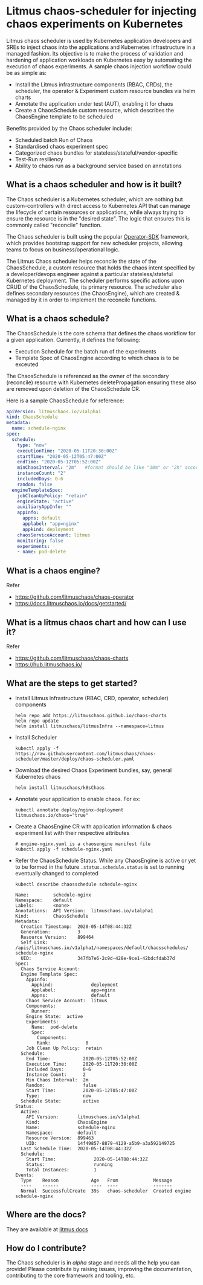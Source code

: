 
# Litmus chaos-scheduler for injecting chaos experiments on Kubernetes
  
Litmus chaos scheduler is used by Kubernetes application developers and SREs to inject chaos into the applications 
and Kubernetes infrastructure in a managed fashion. Its objective is to make the process of validation and 
hardening of application workloads on Kubernetes easy by automating the execution of chaos experiments. A sample chaos 
injection workflow could be as simple as:

- Install the Litmus infrastructure components (RBAC, CRDs), the scheduler, the operator & Experiment custom resource bundles via helm charts
- Annotate the application under test (AUT), enabling it for chaos
- Create a ChaosSchedule custom resource, which describes the ChaosEngine template to be scheduled 

Benefits provided by the Chaos scheduler include: 

- Scheduled batch Run of Chaos
- Standardised chaos experiment spec 
- Categorized chaos bundles for stateless/stateful/vendor-specific
- Test-Run resiliency 
- Ability to chaos run as a background service based on annotations

## What is a chaos scheduler and how is it built?

The Chaos scheduler is a Kubernetes scheduler, which are nothing but custom-controllers with direct access to Kubernetes API
that can manage the lifecycle of certain resources or applications, while always trying to ensure the resource is in the "desired
state". The logic that ensures this is commonly called "reconcile" function.

The Chaos scheduler is built using the popular [Operator-SDK](https://github.com/operator-framework/operator-sdk/) framework, 
which provides bootstrap support for new scheduler projects, allowing teams to focus on business/operational logic. 

The Litmus Chaos scheduler helps reconcile the state of the ChaosSchedule, a custom resource that holds the chaos intent 
specified by a developer/devops engineer against a particular stateless/stateful Kubernetes deployment. The scheduler performs
specific actions upon CRUD of the ChaosSchedule, its primary resource. The scheduler also defines secondary resources (the 
ChaosEngine), which are created & managed by it in order to implement the reconcile functions. 

## What is a chaos schedule?

The ChaosSchedule is the core schema that defines the chaos workflow for a given application. Currently, it defines the following:

- Execution Schedule for the batch run of the experiments
- Template Spec of ChaosEngine according to which chaos is to be exceuted

The ChaosSchedule is referenced as the owner of the secondary (reconcile) resource with Kubernetes deletePropagation 
ensuring these also are removed upon deletion of the ChaosSchedule CR.

Here is a sample ChaosSchedule for reference: 

  ```yaml
  apiVersion: litmuschaos.io/v1alpha1
  kind: ChaosSchedule
  metadata:
    name: schedule-nginx
  spec:
    schedule:
      type: "now"
      executionTime: "2020-05-11T20:30:00Z"
      startTime: "2020-05-12T05:47:00Z"
      endTime: "2020-05-12T05:52:00Z"
      minChaosInterval: "2m"   #format should be like "10m" or "2h" accordingly for minutes and   hours
      instanceCount: "2"
      includedDays: 0-6
      random: false
    engineTemplateSpec:
      jobCleanUpPolicy: "retain"
      engineState: "active"
      auxiliaryAppInfo: ""
      appinfo:
        appns: default
        applabel: "app=nginx"
        appkind: deployment
      chaosServiceAccount: litmus
      monitoring: false
      experiments:
      - name: pod-delete 
  ```

## What is a chaos engine?

Refer 
- https://github.com/litmuschaos/chaos-operator
- https://docs.litmuschaos.io/docs/getstarted/

## What is a litmus chaos chart and how can I use it?

Refer 
- https://github.com/litmuschaos/chaos-charts
- https://hub.litmuschaos.io/

## What are the steps to get started?

- Install Litmus infrastructure (RBAC, CRD, operator, scheduler) components 

  ```
  helm repo add https://litmuschaos.github.io/chaos-charts
  helm repo update
  helm install litmuschaos/litmusInfra --namespace=litmus
  ```

- Install Scheduler 

  ```
  kubectl apply -f https://raw.githubusercontent.com/litmuschaos/chaos-scheduler/master/deploy/chaos-scheduler.yaml
  ```   

- Download the desired Chaos Experiment bundles, say, general Kubernetes chaos

  ```
  helm install litmuschaos/k8sChaos
  ```

- Annotate your application to enable chaos. For ex:

  ```
  kubectl annotate deploy/nginx-deployment litmuschaos.io/chaos="true"
  ```

- Create a ChaosEngine CR with application information & chaos experiment list with their respective attributes

  ```
  # engine-nginx.yaml is a chaosengine manifest file
  kubectl apply -f schedule-nginx.yaml
  ``` 

- Refer the ChaosSchedule Status. While any ChaosEngine is active or yet to be formed in the    future `.status.schedule.status` is set to running eventually changed to completed

  ```
  kubectl describe chaosschedule schedule-nginx
  
  Name:         schedule-nginx
  Namespace:    default
  Labels:       <none>
  Annotations:  API Version:  litmuschaos.io/v1alpha1
  Kind:         ChaosSchedule
  Metadata:
    Creation Timestamp:  2020-05-14T08:44:32Z
    Generation:          3
    Resource Version:    899464
    Self Link:           /apis/litmuschaos.io/v1alpha1/namespaces/default/chaosschedules/  schedule-nginx
    UID:                 347fb7e6-2c9d-428e-9ce1-42bdcfdab37d
  Spec:
    Chaos Service Account:  
    Engine Template Spec:
      Appinfo:
        Appkind:              deployment
        Applabel:             app=nginx
        Appns:                default
      Chaos Service Account:  litmus
      Components:
        Runner:
      Engine State:  active
      Experiments:
        Name:  pod-delete
        Spec:
          Components:
          Rank:             0
      Job Clean Up Policy:  retain
    Schedule:
      End Time:            2020-05-12T05:52:00Z
      Execution Time:      2020-05-11T20:30:00Z
      Included Days:       0-6
      Instance Count:      2
      Min Chaos Interval:  2m
      Random:              false
      Start Time:          2020-05-12T05:47:00Z
      Type:                now
    Schedule State:        active
  Status:
    Active:
      API Version:       litmuschaos.io/v1alpha1
      Kind:              ChaosEngine
      Name:              schedule-nginx
      Namespace:         default
      Resource Version:  899463
      UID:               14f49857-8879-4129-a5b9-a3a592149725
    Last Schedule Time:  2020-05-14T08:44:32Z
    Schedule:
      Start Time:              2020-05-14T08:44:32Z
      Status:                  running
      Total Instances:         1
  Events:
    Type    Reason            Age   From             Message
    ----    ------            ----  ----             -------
    Normal  SuccessfulCreate  39s   chaos-scheduler  Created engine schedule-nginx
  ```

## Where are the docs?

They are available at [litmus docs](https://docs.litmuschaos.io)

## How do I contribute?

The Chaos scheduler is in _alpha_ stage and needs all the help you can provide! Please contribute by raising issues, 
improving the documentation, contributing to the core framework and tooling, etc.
